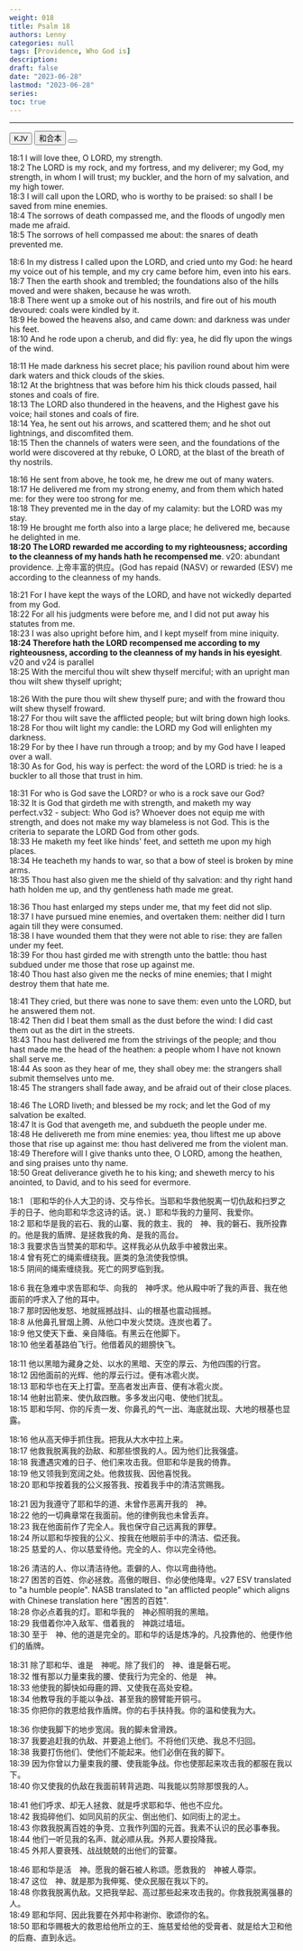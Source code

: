 ```yaml
---
weight: 018
title: Psalm 18
authors: Lenny
categories: null
tags: [Providence, Who God is]
description: 
draft: false
date: "2023-06-28"
lastmod: "2023-06-28"
series: 
toc: true
---
```


<!--more-->
---

<!-- Tab links -->

<div class="tab">
  <button class="tablinks active" onclick="tablabel(event, 'english')">KJV</button>
  <button class="tablinks" onclick="tablabel(event, 'chinese')">和合本</button>
  <button class="tablinks" onclick="tablabel(event, 'verse1')"></button>
</div>

<!-- Tab content -->
<div id="english" class="tabcontent" style="display:block">

18:1 I will love thee, O LORD, my strength.  
18:2 The LORD is my rock, and my fortress, and my deliverer; my God, my strength, in whom I will trust; my buckler, and the horn of my salvation, and my high tower.  
18:3 I will call upon the LORD, who is worthy to be praised: so shall I be saved from mine enemies.  
18:4 The sorrows of death compassed me, and the floods of ungodly men made me afraid.  
18:5 The sorrows of hell compassed me about: the snares of death prevented me.  

18:6 In my distress I called upon the LORD, and cried unto my God: he heard my voice out of his temple, and my cry came before him, even into his ears.  
18:7 Then the earth shook and trembled; the foundations also of the hills moved and were shaken, because he was wroth.  
18:8 There went up a smoke out of his nostrils, and fire out of his mouth devoured: coals were kindled by it.  
18:9 He bowed the heavens also, and came down: and darkness was under his feet.  
18:10 And he rode upon a cherub, and did fly: yea, he did fly upon the wings of the wind.  

18:11 He made darkness his secret place; his pavilion round about him were dark waters and thick clouds of the skies.  
18:12 At the brightness that was before him his thick clouds passed, hail stones and coals of fire.  
18:13 The LORD also thundered in the heavens, and the Highest gave his voice; hail stones and coals of fire.  
18:14 Yea, he sent out his arrows, and scattered them; and he shot out lightnings, and discomfited them.  
18:15 Then the channels of waters were seen, and the foundations of the world were discovered at thy rebuke, O LORD, at the blast of the breath of thy nostrils.  

18:16 He sent from above, he took me, he drew me out of many waters.  
18:17 He delivered me from my strong enemy, and from them which hated me: for they were too strong for me.  
18:18 They prevented me in the day of my calamity: but the LORD was my stay.  
18:19 He brought me forth also into a large place; he delivered me, because he delighted in me.  
<b>18:20 The LORD rewarded me according to my righteousness; according to the cleanness of my hands hath he recompensed me</b>. <a class = "marginnote">v20: abundant providence. 上帝丰富的供应。(God has repaid (NASV) or rewarded (ESV) me according to the cleanness of my hands.</a>    

18:21 For I have kept the ways of the LORD, and have not wickedly departed from my God.  
18:22 For all his judgments were before me, and I did not put away his statutes from me.  
18:23 I was also upright before him, and I kept myself from mine iniquity.  
<b>18:24 Therefore hath the LORD recompensed me according to my righteousness, according to the cleanness of my hands in his eyesight</b>. <a class = "marginnote">v20 and v24 is parallel</a>  
18:25 With the merciful thou wilt shew thyself merciful; with an upright man thou wilt shew thyself upright;  

18:26 With the pure thou wilt shew thyself pure; and with the froward thou wilt shew thyself froward.  
18:27 For thou wilt save the afflicted people; but wilt bring down high looks.  
18:28 For thou wilt light my candle: the LORD my God will enlighten my darkness.  
18:29 For by thee I have run through a troop; and by my God have I leaped over a wall.  
18:30 As for God, his way is perfect: the word of the LORD is tried: he is a buckler to all those that trust in him.  

18:31 For who is God save the LORD? or who is a rock save our God?  
18:32 It is God that girdeth me with strength, and maketh my way perfect.<a class = "marginnote">v32 - subject: Who God is? Whoever does not equip me with strength, and does not make my way blameless is not God.  This is the criteria to separate the LORD God from other gods.</a>  
18:33 He maketh my feet like hinds' feet, and setteth me upon my high places.  
18:34 He teacheth my hands to war, so that a bow of steel is broken by mine arms.  
18:35 Thou hast also given me the shield of thy salvation: and thy right hand hath holden me up, and thy gentleness hath made me great.  

18:36 Thou hast enlarged my steps under me, that my feet did not slip.  
18:37 I have pursued mine enemies, and overtaken them: neither did I turn again till they were consumed.  
18:38 I have wounded them that they were not able to rise: they are fallen under my feet.  
18:39 For thou hast girded me with strength unto the battle: thou hast subdued under me those that rose up against me.  
18:40 Thou hast also given me the necks of mine enemies; that I might destroy them that hate me.  

18:41 They cried, but there was none to save them: even unto the LORD, but he answered them not.  
18:42 Then did I beat them small as the dust before the wind: I did cast them out as the dirt in the streets.  
18:43 Thou hast delivered me from the strivings of the people; and thou hast made me the head of the heathen: a people whom I have not known shall serve me.  
18:44 As soon as they hear of me, they shall obey me: the strangers shall submit themselves unto me.  
18:45 The strangers shall fade away, and be afraid out of their close places.  

18:46 The LORD liveth; and blessed be my rock; and let the God of my salvation be exalted.  
18:47 It is God that avengeth me, and subdueth the people under me.  
18:48 He delivereth me from mine enemies: yea, thou liftest me up above those that rise up against me: thou hast delivered me from the violent man.  
18:49 Therefore will I give thanks unto thee, O LORD, among the heathen, and sing praises unto thy name.  
18:50 Great deliverance giveth he to his king; and sheweth mercy to his anointed, to David, and to his seed for evermore.   

</div>

<div id="chinese" class="tabcontent">

18:1 〔耶和华的仆人大卫的诗、交与伶长。当耶和华救他脱离一切仇敌和扫罗之手的日子、他向耶和华念这诗的话。说、〕耶和华我的力量阿、我爱你。  
18:2 耶和华是我的岩石、我的山寨、我的救主、我的　神、我的磐石、我所投靠的。他是我的盾牌、是拯救我的角、是我的高台。  
18:3 我要求告当赞美的耶和华。这样我必从仇敌手中被救出来。  
18:4 曾有死亡的绳索缠绕我。匪类的急流使我惊惧。  
18:5 阴间的绳索缠绕我。死亡的网罗临到我。  

18:6 我在急难中求告耶和华、向我的　神呼求。他从殿中听了我的声音、我在他面前的呼求入了他的耳中。  
18:7 那时因他发怒、地就摇撼战抖、山的根基也震动摇撼。  
18:8 从他鼻孔冒烟上腾、从他口中发火焚烧。连炭也着了。  
18:9 他又使天下垂、亲自降临。有黑云在他脚下。  
18:10 他坐着基路伯飞行。他借着风的翅膀快飞。  

18:11 他以黑暗为藏身之处、以水的黑暗、天空的厚云、为他四围的行宫。  
18:12 因他面前的光辉、他的厚云行过。便有冰雹火炭。  
18:13 耶和华也在天上打雷。至高者发出声音、便有冰雹火炭。  
18:14 他射出箭来、使仇敌四散。多多发出闪电、使他们扰乱。  
18:15 耶和华阿、你的斥责一发、你鼻孔的气一出、海底就出现、大地的根基也显露。  

18:16 他从高天伸手抓住我。把我从大水中拉上来。  
18:17 他救我脱离我的劲敌、和那些恨我的人。因为他们比我强盛。  
18:18 我遭遇灾难的日子、他们来攻击我。但耶和华是我的倚靠。  
18:19 他又领我到宽阔之处。他救拔我、因他喜悦我。  
18:20 耶和华按着我的公义报答我、按着我手中的清洁赏赐我。  

18:21 因为我遵守了耶和华的道、未曾作恶离开我的　神。  
18:22 他的一切典章常在我面前。他的律例我也未曾丢弃。  
18:23 我在他面前作了完全人。我也保守自己远离我的罪孽。  
18:24 所以耶和华按我的公义、按我在他眼前手中的清洁、偿还我。  
18:25 慈爱的人、你以慈爱待他。完全的人、你以完全待他。  

18:26 清洁的人、你以清洁待他。乖僻的人、你以弯曲待他。  
18:27 困苦的百姓、你必拯救。高傲的眼目、你必使他降卑。<a class = "marginnote">v27 ESV translated to "a humble people". NASB translated to "an afflicted people" which aligns with Chinese translation here "困苦的百姓".</a>     
18:28 你必点着我的灯。耶和华我的　神必照明我的黑暗。  
18:29 我借着你冲入敌军、借着我的　神跳过墙垣。  
18:30 至于　神、他的道是完全的。耶和华的话是炼净的。凡投靠他的、他便作他们的盾牌。  

18:31 除了耶和华、谁是　神呢。除了我们的　神、谁是磐石呢。  
18:32 惟有那以力量束我的腰、使我行为完全的、他是　神。  
18:33 他使我的脚快如母鹿的蹄、又使我在高处安稳。  
18:34 他教导我的手能以争战、甚至我的膀臂能开铜弓。  
18:35 你把你的救恩给我作盾牌。你的右手扶持我。你的温和使我为大。  

18:36 你使我脚下的地步宽阔。我的脚未曾滑跌。  
18:37 我要追赶我的仇敌、并要追上他们。不将他们灭绝、我总不归回。  
18:38 我要打伤他们、使他们不能起来。他们必倒在我的脚下。  
18:39 因为你曾以力量束我的腰、使我能争战。你也使那起来攻击我的都服在我以下。  
18:40 你又使我的仇敌在我面前转背逃跑、叫我能以剪除那恨我的人。  

18:41 他们呼求、却无人拯救、就是呼求耶和华、他也不应允。  
18:42 我捣碎他们、如同风前的灰尘、倒出他们、如同街上的泥土。  
18:43 你救我脱离百姓的争竞、立我作列国的元首。我素不认识的民必事奉我。  
18:44 他们一听见我的名声、就必顺从我。外邦人要投降我。  
18:45 外邦人要衰残、战战兢兢的出他们的营寨。  

18:46 耶和华是活　神。愿我的磐石被人称颂。愿救我的　神被人尊崇。  
18:47 这位　神、就是那为我伸冤、使众民服在我以下的。  
18:48 你救我脱离仇敌。又把我举起、高过那些起来攻击我的。你救我脱离强暴的人。  
18:49 耶和华阿、因此我要在外邦中称谢你、歌颂你的名。  
18:50 耶和华赐极大的救恩给他所立的王、施慈爱给他的受膏者、就是给大卫和他的后裔、直到永远。    
</div>

<div id="verse1" class="tabcontent">

</div>
